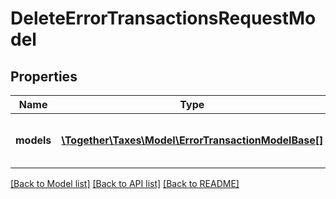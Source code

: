# DeleteErrorTransactionsRequestModel

## Properties
Name | Type | Description | Notes
------------ | ------------- | ------------- | -------------
**models** | [**\Together\Taxes\Model\ErrorTransactionModelBase[]**](ErrorTransactionModelBase.md) | List of error transactions to be deleted | 

[[Back to Model list]](../README.md#documentation-for-models) [[Back to API list]](../README.md#documentation-for-api-endpoints) [[Back to README]](../README.md)


